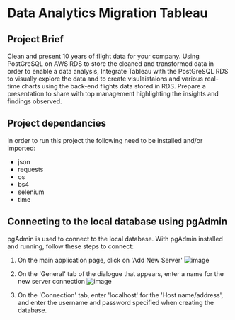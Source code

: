 # Data Analytics Migration Tableau

## Project Brief 
Clean and present 10 years of flight data for your company. Using PostGreSQL on AWS RDS to store the cleaned and transformed data in order to enable a data analysis, 
Integrate Tableau with the PostGreSQL RDS to visually explore the data and to create visulaistaions and various real-time charts using the back-end flights data stored in RDS.
Prepare a presentation to share with top management highlighting the insights and findings observed.

## Project dependancies 
In order to run this project the following need to be installed and/or imported:
- json
- requests
- os
- bs4
- selenium
- time


## Connecting to the local database using pgAdmin
pgAdmin is used to connect to the local database. With pgAdmin installed and running, follow these steps to connect:

1. On the main application page, click on 'Add New Server'
![image](https://github.com/Mat-Zawadzki/data-analytics-migration-to-tableau/assets/114954374/06f2a958-9ffa-44b5-866e-cbb2961752c9)

2. On the 'General' tab of the dialogue that appears, enter a name for the new server connection
![image](https://github.com/Mat-Zawadzki/data-analytics-migration-to-tableau/assets/114954374/741d2bf6-0e7a-4f15-857b-eeb1bcb2e380)

3. On the 'Connection' tab, enter 'localhost' for the 'Host name/address', and enter the username and password specified when creating the database.
